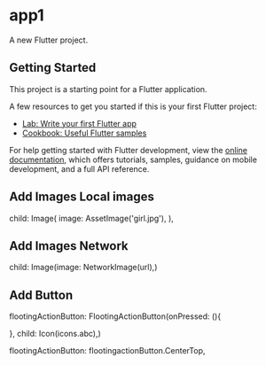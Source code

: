 # app1

A new Flutter project.

## Getting Started

This project is a starting point for a Flutter application.

A few resources to get you started if this is your first Flutter project:

- [Lab: Write your first Flutter app](https://docs.flutter.dev/get-started/codelab)
- [Cookbook: Useful Flutter samples](https://docs.flutter.dev/cookbook)

For help getting started with Flutter development, view the
[online documentation](https://docs.flutter.dev/), which offers tutorials,
samples, guidance on mobile development, and a full API reference.

## Add Images Local images
child: Image(
      image: AssetImage('girl.jpg'),
),
## Add Images Network
child:  Image(image: NetworkImage(url),)


## Add Button
flootingActionButton: FlootingActionButton(onPressed: (){

},
child: Icon(icons.abc),)

flootingActionButton: flootingactionButton.CenterTop,




